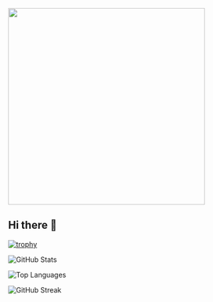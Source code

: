 <img src="https://github.com/user-attachments/assets/e1885bbf-0d98-418a-b461-bff6729ec267" width="400px" />

## Hi there 👋

<!--
**Nadir2225/Nadir2225** is a ✨ _special_ ✨ repository because its `README.md` (this file) appears on your GitHub profile.

Here are some ideas to get you started:

- 🔭 I’m currently working on ...
- 🌱 I’m currently learning ...
- 👯 I’m looking to collaborate on ...
- 🤔 I’m looking for help with ...
- 💬 Ask me about ...
- 📫 How to reach me: ...
- 😄 Pronouns: ...
- ⚡ Fun fact: ...
-->

[![trophy](https://github-profile-trophy.vercel.app/?username=Nadir2225)](https://github.com/Nadir2225/github-profile-trophy)

![GitHub Stats](https://github-readme-stats.vercel.app/api?username=Nadir2225&show_icons=true&theme=radical)

![Top Languages](https://github-readme-stats.vercel.app/api/top-langs/?username=Nadir2225&layout=compact&theme=radical)

![GitHub Streak](https://github-readme-streak-stats.herokuapp.com/?user=Nadir2225)



